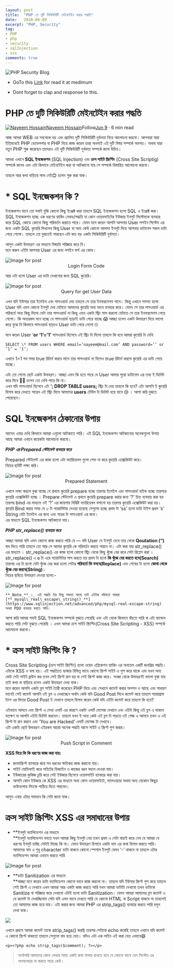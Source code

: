 ```yaml
---
layout: post
title:  "PHP তে দুটি সিকিউরিটি মেইনটেইন করার পদ্ধতি"
date:   2020-06-09
excerpt: "PHP, Security"
tag:
- PHP 
- php
- security
- sqlInjection
- xss
comments: true
---
```


![PHP Security Blog](https://miro.medium.com/max/700/1*HVaPfslWss6LLxrVUKCnqQ.png)    

* GoTo this [Link](https://medium.com/%E0%A6%AA%E0%A7%8D%E0%A6%B0%E0%A7%8B%E0%A6%97%E0%A7%8D%E0%A6%B0%E0%A6%BE%E0%A6%AE%E0%A6%BF%E0%A6%82-%E0%A6%AA%E0%A6%BE%E0%A6%A4%E0%A6%BE/php-%E0%A6%A4%E0%A7%87-%E0%A6%A6%E0%A7%81%E0%A6%9F%E0%A6%BF-%E0%A6%B8%E0%A6%BF%E0%A6%95%E0%A6%BF%E0%A6%89%E0%A6%B0%E0%A6%BF%E0%A6%9F%E0%A6%BF-%E0%A6%AE%E0%A7%87%E0%A6%87%E0%A6%A8%E0%A6%9F%E0%A7%87%E0%A6%87%E0%A6%A8-%E0%A6%95%E0%A6%B0%E0%A6%BE%E0%A6%B0-%E0%A6%AA%E0%A6%A6%E0%A7%8D%E0%A6%A7%E0%A6%A4%E0%A6%BF-ac4016cc11e0) for read it at medimum

* Dont forget to clap and response to this.

PHP তে দুটি সিকিউরিটি মেইনটেইন করার পদ্ধতি
==========================================

[![Nayeem Hossain](https://miro.medium.com/fit/c/96/96/1*JGSU3lXhMgW3RE0lKKu9LQ.jpeg)](https://medium.com/@nayeemdev?source=post_page-----ac4016cc11e0--------------------------------)[Nayeem Hossain](https://medium.com/@nayeemdev?source=post_page-----ac4016cc11e0--------------------------------)Follow[Jun 9](https://medium.com/প্রোগ্রামিং-পাতা/php-তে-দুটি-সিকিউরিটি-মেইনটেইন-করার-পদ্ধতি-ac4016cc11e0?source=post_page-----ac4016cc11e0--------------------------------) · 6 min read


আজ আমরা WEB এর সবথেকে বড় এবং প্রচলিত দুটি সিকিউরিটি দুর্বলতা নিয়ে আলোচনা করবো। আপনারা যারা ইতিমধ্যেই PHP ডেভেলপার বা PHP নিয়ে কাজ করেন তারা অবশ্যই এই দুটি বিষয় সম্পর্কে অবগত। অথবা যারা নতুন PHP শুরু করেছেন তাদেরও এই দুটি সিকিউরিটি দুর্বলতা সম্পর্কে জানা উচিত।

আমরা এখানে **SQL ইনজেকশন** (SQL Injection) এবং **ক্রস সাইট স্ক্রিপ্টিং** (Cross Site Scriptig) সম্পর্কে জানব এবং এটা কিভাবে মেইনটেইন করা বা আটকানো যায় সে সম্পর্কে বিস্তারিত আলোচনা করবো।

তাহলে আর কথা বাড়িয়ে লাভ নেই😊 চলেন শুরু করা যাক।

**\* SQL ইনজেকশন কি ?**
=======================

ইনজেকশন মানে তো সবাই বুঝি কোনো কিছু ইঞ্জেক্ট করা তাহলে SQL ইনজেকশন হলো SQL এ ইঞ্জেক্ট করা।  
SQL ইনজেকশন হচ্ছে এক ধরণের হ্যাকিং মেথড/পদ্ধতি যা কোন ওয়েবসাইটের ইউজার ইনপুট সিস্টেমকে ব্যবহার করে SQL কোডে কোনো কিছু পরিবর্তন করাতে পারে। যেমন মনে করেন আপনি আপনার User লগইন সিস্টেম এর জন্য একটা SQL কুয়েরি লিখলেন কিন্তু User বা অন্য কেউ কোনো আলাদা ইনপুট দিয়ে আপনার ডাটাবেস সকল ডাটা পেয়ে গেলো। তাহলে তো বুঝতেই পারছেন এটা কত বড় একটা সিকিউরিটি দুর্বলতা।

আসুন একটা উদাহরণ এর মাধ্যমে বিষয়টা পরিষ্কার করে নি।  
মনে করুন এইটা আপনার User এর জন্য লগইন ফর্ম এর কোড।

<img alt="Image for post" src="https://miro.medium.com/max/700/1*76Xl5GqVkkirage1ocIDIQ.png" />

<center>Login Form Code</center>

আর এটা হলো User এর ডাটা দেখানোর জন্য SQL কুয়েরি।

<img alt="Image for post" class="t u v gu aj" src="https://miro.medium.com/max/700/1*WZhKmppTgEl3TUL7cJyr3w.png" />

<center>Query for get User Data</center>

এখন যদি ইউসার তার ইমেইল এবং পাসওয়ার্ড দেয় তাহলে সে তার ইনফরমেশন পাবে। কিন্তু এখানে সমস্যা হলো User যদি এমন কোনো ইনপুট দেয় যেটাতে আমাদের কুয়েরি অন্য ভাবে ব্যবহার করে। যেমন সে তার পাসওয়ার্ড এর পরিবর্তে অন্য কিছু দিলো যেটা তার পাসওয়ার্ড না কিন্তু এমন একটা স্ট্রিং পাস করলো যেটাতে সে তার ইনফরমেশন পেয়ে গেলো। কি অন্যরকম মনে হচ্ছে যে পাসওয়ার্ড ছাড়াই ডাটা পেয়ে যাচ্ছে 😱 আচ্ছা চলেন একটা উদাহরণ দিয়ে ভালো করে বুঝে নি কিভাবে পাসওয়ার্ড ছাড়াও User ডাটা পেয়ে গেলো 🙄

মনে করেন User ‘**or ‘1’=’1’** পাসওয়ার্ড হিসেবে এই স্ট্রিং টা দিলো তাহলে কি হবে আমরা কুয়েরি টা দেখি

```
SELECT \* FROM users WHERE email=’nayeem@mail.com’ AND password=’’ or ‘1’ = ‘1’;
```

এখানে 1=1 সব সময় true রিটার্ন করবে মানে তার পাসওয়ার্ড না দিলেও true রিটার্ন করলে কুয়েরি এর ডাটা পেয়ে যাচ্ছে।

এটা তো গেলো ছোট একটা উদাহরণ। আচ্ছা এমন কি হতে পারে যে User আমার পুরো ডাটাবেস এর তথ্য ই ডিলিট করে দিবে 🤔🤔 চলেন তো দেখি পারে কি না।  
এখন যদি পাসওয়ার্ড হিসেবে এই **‘; DROP TABLE users;** স্ট্রিং টা দেয় তাহলে কি হবে? এটা আপনি ই কুয়েরি হিসাব করে দেখতে পারেন এই স্ট্রিং দিলে আমাদের **users** টেবিল টা ডিলিট হয়ে যাবে 😢 । আশা করি বুঝতে পেরেছেন।

SQL ইনজেকশন ঠেকানোর উপায়
========================

আসেন এবার দেখি কিভাবে আমরা এগুলো আটকাতে পারি। এই SQL ইনজেকশন আটকানোর অনেকগুলো উপায় আছে আমরা এখানে কয়েকটা আলোচনা করবো।

**_PHP এর Prepared স্টেটমেন্ট ব্যবহার করে_**

Prepared স্টেটমেন্ট এর কাজ হলো এটা ভ্যারিয়েবল গুলো সেভ না করে কুয়েরি এক্সেকিউট করে।  
নিচের ছবিটি লক্ষ্য করি।

<img alt="Image for post" class="t u v gu aj" src="https://miro.medium.com/max/700/1*wexbeMBVEs-NgVNjBq-T1Q.png"/>

<center>Prepared Statement</center>

এখানে লক্ষ্য করলে বুঝা যাচ্ছে যে প্রথমে কুয়েরি prepare হচ্ছে তারপর ইমেইল এবং পাসওয়ার্ড বাইন্ড হচ্ছে তারপরে কুয়েরি এক্সেকিউট হচ্ছে । Prepare স্টেটমেন্ট এ প্রথমে কুয়েরি prepare করার জন্য ‘?’ চিহ্ন ব্যবহার করা হয় তারপর bind এর মাধ্যমে ওই ‘?’ এর জায়গায় নির্দ্ধিষ্ট ভ্যারিয়েবল বসানো হয় তারপর কুয়েরি এক্সেকিউট করা হয়।  
কুয়েরি Bind করার সময় যে ৩ টা প্যারামিটার দেওয়া হয়েছে সেগুলো হচ্ছে প্রথম টা ‘ss’ হলো ডাটা টাইপ প্রথম ‘s’ String যেটা ইমেইল এর জন্য এবং পরের টা পাসওয়ার্ড এর জন্য।  
এর মাধ্যমে SQL ইনজেকশন আটকানো যায়।

**_PHP str\_replace() ব্যবহার করে_**

আচ্ছা আমরা যদি এমন কোনো কাজ করতে পারি যে — যদি User যে ইনপুট দেবে তার থেকে **Qoutation (“)** বাদ দিতে পারি তাহলে তো আর সে আমার কুয়েরি কে পরিবর্তন করতে পারবে না। এটা করা যায় str\_replace()  এর মাধ্যমে । str\_replace() এর কাজ হলো কোনো স্ট্রিং থেকে কিছু খুঁজে বের করে সেটা রিপ্লেস করা । str\_replace() এ **৩** টা এরে প্যারামিটার পাস করতে হয় প্রথম টা হলো **কি খুঁজে বের করতে হবে(Search)** তারপর এর টা হলো যেটা খুঁজে বের করা হলো সেটার **পরিবর্তে কি বসবে(Replace)** এবং শেষের টা হলো **কোথা থেকে খুঁজে বের করবে(String)**।  
নিচের ছবিতে উদাহরণ দেওয়া হলো:-

<img alt="Image for post" class="t u v gu aj" src="https://miro.medium.com/max/700/1*xoBnZlDSJTBvkhspRVydtg.png"/>

```
**_Note_**_:_ এই পদ্ধতি টার কিছু সমস্যা আছে তাই এইটার পরিবর্তে আমরা [**_mysql\_real\_escape\_string()_**](https://www.sqlinjection.net/advanced/php/mysql-real-escape-string)  অথবা PDO ব্যবহার করতে পারি।
```

আশা করি আমরা সবাই SQL ইনজেকশন সম্পর্কে বুঝতে পেরেছি এবং এটা থেকে কিভাবে বাঁচতে পারি বা এটা হ্যান্ডেল করতে পারি সেটা বুঝতে পেরেছি । এখন আমরা ক্রস সাইট স্ক্রিপ্টিং(Cross Site Scripting - XSS) সম্পর্কে আলোচনা করবো।

\* ক্রস সাইট স্ক্রিপ্টিং কি ?
=============================

Cross Site Scripting (ক্রস সাইট স্ক্রিপ্টিং) হলো ওয়েব এপ্লিকেশন হ্যাকিং এর অন্যতম একটি জনপ্রিয় পদ্ধতি। এটাকে XSS ও বলা হয়। এই পদ্ধতিতে হ্যাকার বিভিন্ন ভাবে কোনো স্ক্রিপ্ট সাইট এ পুশ করে থাকে এবং যখন অন্য কেউ সেই সাইট ব্রাউস কর তখন সেই স্ক্রিপ্ট রান হয় বা সেই স্ক্রিপ্ট কাজ করে। সংজ্ঞা থেকে উদাহরণই ভালো বুঝা যায় তাই কথা না বাড়িয়ে চলেন একটা উদাহরণ দেখা যাক।  
মনে করেন আপনি একটা ব্লগ সাইট তৈরী করেছেন PHP দিয়ে এবং সেখানে কমেন্ট করার অপশন ও আছে এবং সাধারণ ভাবেই সেই কমেন্ট আপনি ওই ব্লগ এ দেখাচ্ছেন অর্থাৎ কেউ যদি Good Post লিখে কমেন্ট করে তাহলে প্যারাগ্রাফ ট্যাগ এর ভিতর Good Post ই দেখাবে তাহলে হিসাব করেন কেউ যদি <script>alert(‘You are Hacked’)</script> এইটা কমেন্ট করে তাহলে কি হবে? <p><script>alert(‘You are Hacked’)</script></p> এইভাবে আসবে এবং স্ক্রিপ্ট এ লেখা এলার্ট এর কারণে একটা এলার্ট মেসেজ দেখাবে এবং এইটা কিন্তু এই ব্লগ এ থাকবে যতক্ষণ না আপনি এইটা ডিলিট করবেন। তাহলে যখন ই অন্য কেউ এই ব্লগ টা পড়তে ওই পেজ এ আসবে তখন এ এই স্ক্রিপ্ট টা রান করবে এবং ‘You are Hacked’ এলার্ট মেসেজ টা দেখাবে।  
এটা একটা ছোট উদাহরণ এইরকম আরো অনেক পদ্ধতি আসে সাইট এ স্ক্রিপ্ট পুশ করার।

<img alt="Image for post" class="t u v gu aj" src="https://miro.medium.com/max/393/1*NApL1wENDe8jwH8qT7J6Gg.png"/>

<center>Push Script in Comment</center>

**XSS দিয়ে কি কি ধরণের কাজ করা যায়:**

*   জাভাস্ক্রিপ্ট ব্যাবহার করে সব ধরনের ক্ষতিকর কাজ করানো যায়।
*   সাইট মোডিফাই করে সাইটের ডিজাইন ও কাজের ধরন বদলে দেওয়া যায়।
*   ইউজারের কুকিজ চুরি করে সেই ইউজার হিসেবে ওয়েবসাইট ব্যাবহার করা যায়।
*   আপনি কোন ইউজার কে XSS এর মাধ্যমে অন্য কোন ওয়েবসাইটে, ম্যালওয়্যার অথবা অন্য যেকোন কিছুর ডাউনলোড লিংকে পাঠিয়ে দিতে পারবেন।

আসুন এবার এটার সমাধান কি সেটা জানা যাক।

ক্রস সাইট স্ক্রিপ্টিং XSS এর সমাধানের উপায়
==========================================

*   **ইনপুট ভ্যালিডেশন এর মাধ্যমে  
    **ইনপুট ভ্যালিডেশন বলতে যখন আমরা কিছু ইনপুট নেয় তখন প্রথম এ সেটা যাচাই করে নেব যে আমরা যে ধরণের ইনপুট চাচ্ছি সেটাই দিচ্ছে কি না। যেমন উদাহরণ হিসাবে একটা নাম এর কথা হিসাব করতে পারি। আমাদের নাম এ শুধু character ডাটা থাকবে কোনো স্পেশাল ইনপুট যেমন ‘-’ থাকবে না তাহলে এটার ভ্যালিডেশন আমরা এভাবে করতে পারি

<img alt="Image for post" class="t u v gu aj" src="https://miro.medium.com/max/700/1*iyCbY5ctVVCPY5TpxjbfCA.png" />

*   **ডাটা Sanitization এর মাধ্যমে  
    **আচ্ছা মনে করেন ডাটা ভ্যালিডেশন কোনো ভাবে কাজ করলো না। তাহলে যদি ইউসার স্ক্রিপ্ট পুশ করে তাহলে সেই স্ক্রিপ্ট এ দেখাবে এখন আমরা আর একটা কাজ করতে পারি যখন আমরা ডাটাটা দেখাবো তখন ডাটাকে Sanitize বা পরিষ্কার করে দেখাবো এটাই হলো ডাটা Sanitization। যেমন আমরা আমাদের ব্লগ কমেন্ট এ যে কমেন্ট টা দেখাচ্ছিলাম সেটা যদি এমন ভাবে দেখতে পারি যে কোনো HTML বা Script থাকবে না তাহলেই তো আমাদের কাজ হয়ে যায়। এটা করার জন্য আমরা PHP এর strip\_tags() ব্যবহার করতে পারি চলুন দেখা যাক।

<img src="https://miro.medium.com/max/700/1*35c1w57C7Qk37OiaV3uKTA.png"/>

এখানে প্রথমে আমরা কমেন্ট তাকে strip\_tags() করছি তারপর সেটাকে echo করেছি তাহলে এখানে যদি কমেন্ট এ কোনো স্ক্রিপ্ট থাকতো তাহলে সেগুলো বাদ হয়ে যেত। যদিও এটা এক লাইন এই করা যেত এভাবে😄

```
<p><?php echo strip_tags($comment); ?></p>
```

> সর্বোপরি আমাদের কোড লেখার সময় একটা কথা মাথায় রাখতে হবে যে কোনো ভাবে যেন সিস্টেম এর অপব্যবহার না করতে পারে কেউ।
